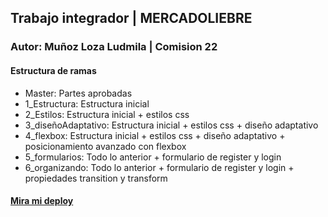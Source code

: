 ## Trabajo integrador | **MERCADOLIEBRE**

### Autor: Muñoz Loza Ludmila | Comision 22

#### Estructura de ramas

- Master: Partes aprobadas
- 1_Estructura: Estructura inicial
- 2_Estilos: Estructura inicial + estilos css
- 3_diseñoAdaptativo: Estructura inicial + estilos css + diseño adaptativo
- 4_flexbox: Estructura inicial + estilos css + diseño adaptativo + posicionamiento avanzado con flexbox
- 5_formularios: Todo lo anterior + formulario de register y login
- 6_organizando: Todo lo anterior + formulario de register y login + propiedades transition y transform

#### [Mira mi deploy](https://mercadoliebre-gqun.onrender.com/)